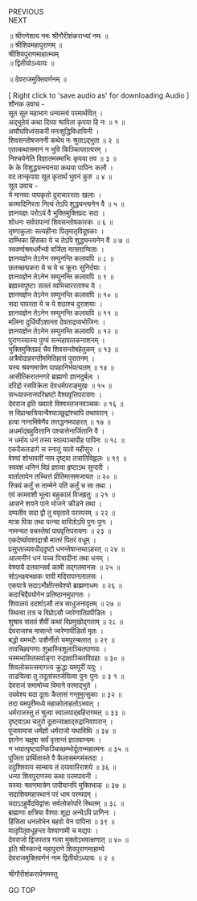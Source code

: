 PREVIOUS  
NEXT  
  
॥ श्रीगणेशाय नमः श्रीगौरीशंकराभ्यां नमः ॥  
॥ श्रीशिवमहापुराणम् ॥  
श्रीशिवपुराणमाहात्म्यम्  
॥ द्वितीयोऽध्यायः ॥  
  
॥ देवराजमुक्तिवर्णनम् ॥  
  
  
[ Right click to 'save audio as' for downloading Audio ]  
शौनक उवाच -  
सूत सूत महाभाग धन्यस्त्वं परमार्थवित् ।  
अद्‌भुतेयं कथा दिव्या श्राविता कृपया हि नः ॥ १ ॥  
अघौघविध्वंसकरी मनःशुद्धिविधायिनी ।  
शिवसन्तोषजननी कथेय नः श्रुताऽद्भुता ॥ २ ॥  
एतत्कथासमानं न भुवि किञ्चित्परात्परम् ।  
निश्चयेनेति विज्ञातमस्माभिः कृपया तव ॥ ३ ॥  
के के विशुद्ध्यन्त्यनया कथया पापिनः कलौ ।  
वद तान्कृपया सूत कृतार्थं भुवनं कुरु ॥ ४ ॥  
सूत उवाच -  
ये मानवाः पापकृतो दुराचाररताः खलाः ।  
कामादिनिरता नित्यं तेऽपि शुद्ध्यन्त्यनेन वै ॥ ५ ॥  
ज्ञानयज्ञः परोऽयं वै भुक्तिमुक्तिप्रदः सदा ।  
शोधनः सर्वपापानां शिवसन्तोषकारकः ॥ ६ ॥  
तृष्णाकुलाः सत्यहीनाः पितृमातृविदूषकाः ।  
दाम्भिका हिंसका ये च तेऽपि शुद्ध्यन्त्यनेन वै ॥ ७ ॥  
स्ववर्णाश्रमधर्मेभ्यो वर्जिता मत्सरान्विताः ।  
ज्ञानयज्ञेन तेऽनेन सम्पुनन्ति कलावपि ॥ ८ ॥  
छलच्छद्मकरा ये च ये च क्रूराः सुनिर्दयाः ।  
ज्ञानयज्ञेन तेऽनेन सम्पुनन्ति कलावपि ॥ ९ ॥  
ब्रह्मस्वपुष्टाः सततं व्यभिचाररताश्च ये ।  
ज्ञानयज्ञेन तेऽनेन सम्पुनन्ति कलावपि ॥ १० ॥  
सदा पापरता ये च ये शठाश्च दुराशयाः ।  
ज्ञानयज्ञेन तेऽनेन सम्पुनन्ति कलावपि ॥ ११ ॥  
मलिना दुर्धिर्योऽशान्ता देवताद्रव्यभोजिनः ।  
ज्ञानयज्ञेन तेऽनेन सम्पुनन्ति कलावपि ॥ १२ ॥  
पुराणस्यास्य पुण्यं सन्महापातकनाशनम् ।  
भुक्तिमुक्तिप्रदं चैव शिवसन्तोषहेतुकम् ॥ १३ ॥  
अत्रैवोदाहरन्तीममितिहासं पुरातनम् ।  
यस्य श्रवणमात्रेण पापहानिर्भवत्यलम् ॥ १४ ॥  
आसीत्किरातनगरे ब्राह्मणो ज्ञानदुर्बलः ।  
दरिद्रो रसविक्रेता देवधर्मपराङ्मुखः ॥ १५ ॥  
सन्ध्यास्नानपरिभ्रष्टो वैश्यवृत्तिपरायणः ।  
देवराज इति ख्यातो विश्वस्तजनवञ्चकः ॥ १६ ॥  
स विप्रान्क्षत्रियान्वैश्याञ्छूद्रांश्चापि तथापरान् ।  
हत्वा नानामिषेणैव तत्तद्धनमपाहरत् ॥ १७ ॥  
अधर्माद्‌बहुवित्तानि पश्चात्तेनार्जितानि वै ।  
न धर्माय धनं तस्य स्वल्पञ्चापीह पापिनः ॥ १८ ॥  
एकदैकतडागे स स्नातुं यातो महीसुरः ।  
वेश्यां शोभावतीं नाम दृष्ट्वा तत्रातिविह्वलः ॥ १९ ॥  
स्ववशं धनिनं विप्रं ज्ञात्वा हृष्टाऽथ सुन्दरी ।  
वार्तालापेन तच्चित्तं प्रीतिमत्समजायत ॥ २० ॥  
स्त्रियं कर्तुं स ताम्मेने पतिं कर्तुं च सा तथा ।  
एवं कामवशौ भूत्वा बहुकालं विजह्रतुः ॥ २१ ॥  
आसने शयने पाने भोजने क्रीडने तथा ।  
दम्पतीव सदा द्वौ तु ववृताते परस्परम् ॥ २२ ॥  
मात्रा पित्रा तथा पत्न्या वारितोऽपि पुनः पुनः ।  
नामन्यत वचस्तेषां पापवृत्तिपरायणः ॥ २३ ॥  
एकदेर्ष्यावशाद्रात्रौ मातरं पितरं वधूम् ।  
प्रसुप्तान्न्यवधीद्‌दृष्टो धनन्तेषान्तथाऽहरत् ॥ २४ ॥  
आत्मनीनं धनं यच्च पित्रादीनां तथा धनम् ।  
वेश्यायै दत्तवान्सर्वं कामी तद्गतमानसः ॥ २५ ॥  
सोऽभक्ष्यभक्षकः पापी मदिरापानलालसः ।  
एकपात्रे सदाऽभौक्षीत्सवेश्यो ब्राह्मणाधमः ॥ २६ ॥  
कदाचिद्दैवयोगेन प्रतिष्ठानमुपागतः ।  
शिवालयं ददर्शाऽसौ तत्र साधुजनावृतम् ॥ २७ ॥  
स्थित्वा तत्र च विप्रोऽसौ ज्वरेणातिप्रपीडितः ।  
शुश्राव सततं शैवीं कथां विप्रमुखोद्‌गताम् ॥ २८ ॥  
देवराजश्च मासान्ते ज्वरेणापीडितो मृतः ।  
बद्धो यमभटैः पाशैर्नीतो यमपुरम्बलात् ॥ २९ ॥  
तावच्छिवगणाः शुभ्रास्त्रिशूलाञ्चितपाणयः ।  
भस्मभासितसर्वाङ्गा रुद्राक्षाञ्चितविग्रहाः ॥ ३० ॥  
शिवलोकात्समागत्य क्रुद्धा यमपुरीं ययुः ।  
ताडयित्वा तु तदूतांस्तर्जयित्वा पुनः पुनः ॥ ३ १ ॥  
देवराजं समामोच्य विमाने परमाद्‌भुते ।  
उपवेश्य यदा दूताः कैलासं गन्तुमुत्सुकाः ॥ ३२ ॥  
तदा यमपुरीमध्ये महाकोलाहलोऽभवत् ।  
धर्मराजस्तु तं श्रुत्वा स्वालयाद्बहिरागमत् ॥ ३३ ॥  
दृष्ट्वाऽथ चतुरो दूतान्साक्षाद्‌रुद्रानिवापरान् ।  
पूजयामास धर्मज्ञो धर्मराजो यथाविथि ॥ ३४ ॥  
ज्ञानेन चक्षुषा सर्वं वृत्तान्तं ज्ञातवान्यमः ।  
न भयात्पृष्टवान्किञ्चिच्छम्भोर्दूतान्महात्मनः ॥ ३५ ॥  
पूजिता प्रार्थितास्ते वै कैलासमगमंस्तदा ।  
ददुश्शिवाय साम्बाय तं दयावारिराशये ॥ ३६ ॥  
धन्या शिवपुराणस्य कथा परमपावनी ।  
यस्याः श्रवणमात्रेण पापीयानपि मुक्तिभाक् ॥ ३७ ॥  
सदाशिवमहास्थानं परं धाम परम्पदम् ।  
यदाऽऽहुर्वेदविद्वांसः सर्वलोकोपरि स्थितम् ॥ ३८ ॥  
ब्राह्मणाः क्षत्रिया वैश्याः शूद्रा अन्येऽपि प्राणिनः ।  
हिंसिता धनलोभेन बहवो येन पापिना ॥ ३९ ॥  
मातृपितृवधूहन्ता वेश्यागामी च मद्यपः ।  
देवराजो द्विजस्तत्र गत्वा मुक्तोऽभवत्क्षणात् ॥ ४० ॥  
इति श्रीस्कान्दे महापुराणे शिवपुराणमाहाम्ये  
देवराजमुक्तिवर्णनं नाम द्वितीयोऽध्यायः ॥ २ ॥  
  
  
श्रीगौरीशंकरार्पणमस्तु  
  
GO TOP
